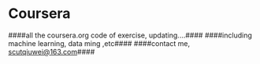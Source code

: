 # Coursera
####all the coursera.org code of exercise, updating....####
####including machine learning, data ming ,etc####
####contact me, scutqiuwei@163.com####
